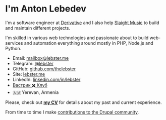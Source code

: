 # I'm Anton Lebedev

I'm a software engineer at [Derivative](https://derivative.ca) and I also help [Slaight Music](https://slaightmusic.com) to build and maintain different projects.

I'm skilled in various web technologies and passionate about to build web-services and automation everything around mostly in PHP, Node.js and Python.

* Email: mailbox@lebster.me 
* Telegram: [@lebster](https://t.me/lebster)
* GitHub: [github.com/thelebster](https://github.com/thelebster) 
* Site: [lebster.me](https://lebster.me)
* LinkedIn: [linkedin.com/in/lebster](https://www.linkedin.com/in/lebster/)
* [Вастрик ✖️ Клуб](https://vas3k.club/user/lebster/)  
* 🇦🇲 Yerevan, Armenia

Please, check out **[my CV](CV.md)** for details about my past and current experience.

From time to time I make [contributions to the Drupal community](https://www.drupal.org/u/lebster).
